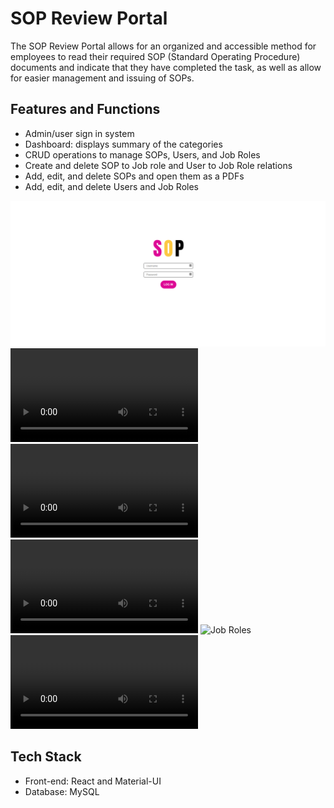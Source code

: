 # SOP Review Portal
The SOP Review Portal allows for an organized and accessible method for employees to read their required SOP (Standard Operating Procedure) documents and indicate that they have completed the task, as well as allow for easier management and issuing of SOPs.

## Features and Functions
- Admin/user sign in system
- Dashboard: displays summary of the categories
- CRUD operations to manage SOPs, Users, and Job Roles
- Create and delete SOP to Job role and User to Job Role relations
- Add, edit, and delete SOPs and open them as a PDFs
- Add, edit, and delete Users and Job Roles

![Sign In page](SignIn.png?raw=true "Sign In")
![Home](https://github.com/karryberry/SOP/master/Home.mov?raw=true)
![SOPs](SOPs.mov?raw=true "Sign In")
![Users](Users.mov?raw=true "Sign In")
![Job Roles](Job%Roles.mov?raw=true "Sign In")
![Relations](Relations.mov?raw=true "Sign In")

## Tech Stack
- Front-end: React and Material-UI
- Database: MySQL

